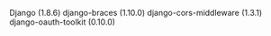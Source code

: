 Django (1.8.6)
django-braces (1.10.0)
django-cors-middleware (1.3.1)
django-oauth-toolkit (0.10.0)

